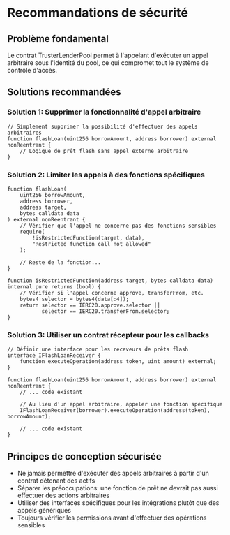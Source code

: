 # Recommandations de sécurité

## Problème fondamental
Le contrat TrusterLenderPool permet à l'appelant d'exécuter un appel arbitraire sous l'identité du pool, ce qui compromet tout le système de contrôle d'accès.

## Solutions recommandées

### Solution 1: Supprimer la fonctionnalité d'appel arbitraire
```solidity
// Simplement supprimer la possibilité d'effectuer des appels arbitraires
function flashLoan(uint256 borrowAmount, address borrower) external nonReentrant {
    // Logique de prêt flash sans appel externe arbitraire
}
```

### Solution 2: Limiter les appels à des fonctions spécifiques
```solidity
function flashLoan(
    uint256 borrowAmount,
    address borrower,
    address target,
    bytes calldata data
) external nonReentrant {
    // Vérifier que l'appel ne concerne pas des fonctions sensibles
    require(
        !isRestrictedFunction(target, data),
        "Restricted function call not allowed"
    );
    
    // Reste de la fonction...
}

function isRestrictedFunction(address target, bytes calldata data) internal pure returns (bool) {
    // Vérifier si l'appel concerne approve, transferFrom, etc.
    bytes4 selector = bytes4(data[:4]);
    return selector == IERC20.approve.selector || 
           selector == IERC20.transferFrom.selector;
}
```

### Solution 3: Utiliser un contrat récepteur pour les callbacks
```solidity
// Définir une interface pour les receveurs de prêts flash
interface IFlashLoanReceiver {
    function executeOperation(address token, uint amount) external;
}

function flashLoan(uint256 borrowAmount, address borrower) external nonReentrant {
    // ... code existant
    
    // Au lieu d'un appel arbitraire, appeler une fonction spécifique
    IFlashLoanReceiver(borrower).executeOperation(address(token), borrowAmount);
    
    // ... code existant
}
```

## Principes de conception sécurisée
- Ne jamais permettre d'exécuter des appels arbitraires à partir d'un contrat détenant des actifs
- Séparer les préoccupations: une fonction de prêt ne devrait pas aussi effectuer des actions arbitraires
- Utiliser des interfaces spécifiques pour les intégrations plutôt que des appels génériques
- Toujours vérifier les permissions avant d'effectuer des opérations sensibles